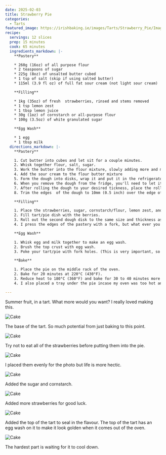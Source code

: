 ```yaml
---
date: 2025-02-03
title: Strawberry Pie
categories:
  - Tarts
featured_image: https://irishbaking.ie/images/Tarts/Strawberry_Pie/Image_6.webp
recipe:
  servings: 12 slices
  prep: 15 minutes
  cook: 65 minutes
  ingredients_markdown: |-
    **Pastery**

    * 260g (16oz) of all purpose flour
    * 2 teaspoons of sugar
    * 225g (8oz) of unsalted butter cubed
    * 1 tsp of salt (skip if using salted butter)
    * 115ml (3.9 fl oz) of full fat sour cream (not light sour cream)

    **Filling**

    * 1kg (35oz) of fresh  strawberries, rinsed and stems removed
    * 1 tsp lemon zest
    * 1 tbsp lemon juice
    * 30g (1oz) of cornstarch or all-purpose flour
    * 100g (3.5oz) of white granulated sugar

    **Egg Wash**

    * 1 egg
    * 1 tbsp milk
  directions_markdown: |-
    **Pastery**

    1. Cut butter into cubes and let sit for a couple minutes.
    2. Whisk together flour, salt, sugar.
    3. Work the butter into the flour mixture, slowly adding more and more softened butter cubes. Best thing to do is with clean hands to squish the flour and butter together with your thumbs and fingers. Keep going till it all looks incorporated.
    4. Add the sour cream to the flour butter mixture
    5. Form the dough into disks, wrap it and put it in the refrigerator. Here you can add flour to if needed. You'll need to leave this in the fridge for minimum an hour. Maximum a day or two.
    6. When you remove the dough from the fridge, you'll need to let it sit for 15 minutes. Maybe more. At this time I'd preheat the oven to 220°C (430°F). After 15 minutes, start rolling out the dough.
    7. After rolling the dough to your desired tickness, place the rolling pin under the dough and palce it on your tart/pie dish.
    8. Trim the edges  of the dough to 10mm (0.5 inch) over the edge of the plan. In my one I didn't do this and I think it would have been a better idea.

    **Filling**

    1. Place the strawberries, sugar, cornstarch/flour, lemon zest, and lemon juice in a large bowl. Gently stir them so that all of the strawberries are coated with some sugar and flour.
    2. Fill tart/pie dish with the berries.
    3. Roll out the second dough disk to the same size and thickness as the first. Place on top of the berry filling.
    4. I press the edges of the pastery with a fork, but what ever you were thought/learned/imagined is fine by me.

    **Egg Wash**

    1. Whisk egg and milk together to make an egg wash.
    2. Brush the top crust with egg wash.
    3. Poke your tart/pie with fork holes. (This is very important, so steam can escape while cooking).

    **Bake**

    1. Place the pie on the middle rack of the oven.
    2. Bake for 20 minutes at 220°C (430°F).
    3. Reduce heat to 180°C (360°F) and bake for 30 to 40 minutes more or until juices are bubbling and have thickened.
    4. I also placed a tray under the pie incase my oven was too hot and more of the juices came out.

---
```

Summer fruit, in a tart. What more would you want? I really loved making this.

![Cake](https://irishbaking.ie/images/Tarts/Strawberry_Pie/Image_2.webp)

The base of the tart. So much potential from just baking to this point.

![Cake](https://irishbaking.ie/images/Tarts/Strawberry_Pie/Image_3.webp)

Try not to eat all of the strawberries before putting them into the pie.

![Cake](https://irishbaking.ie/images/Tarts/Strawberry_Pie/Image_4.webp)

I placed them evenly for the photo but life is more hectic.

![Cake](https://irishbaking.ie/images/Tarts/Strawberry_Pie/Image_5.webp)

Added the sugar and cornstarch.

![Cake](https://irishbaking.ie/images/Tarts/Strawberry_Pie/Image_6.webp)

Added more strawberries for good luck.


![Cake](https://irishbaking.ie/images/Tarts/Strawberry_Pie/Image_8.webp)

Added the top of the tart to seal in the flavour. The top of the tart has an egg wash on it to make it look golden when it comes out of the oven.

![Cake](https://irishbaking.ie/images/Tarts/Strawberry_Pie/Image_1.webp)

The hardest part is waiting for it to cool down.

